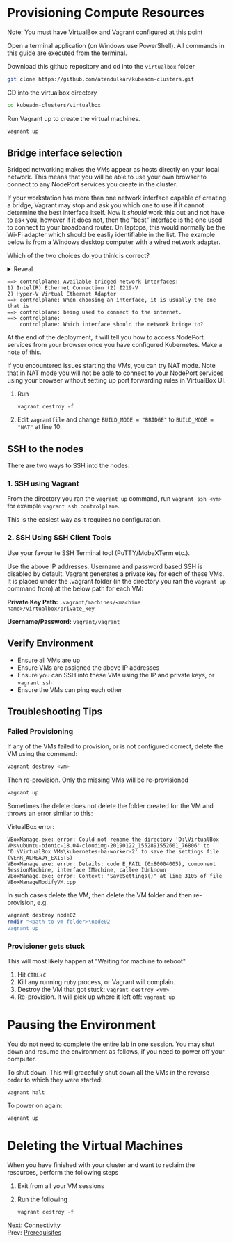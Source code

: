 # Provisioning Compute Resources

Note: You must have VirtualBox and Vagrant configured at this point

Open a terminal application (on Windows use PowerShell). All commands in this guide are executed from the terminal.

Download this github repository and cd into the `virtualbox` folder

```bash
git clone https://github.com/atendulkar/kubeadm-clusters.git
```

CD into the virtualbox directory

```bash
cd kubeadm-clusters/virtualbox
```

Run Vagrant up to create the virtual machines.

```bash
vagrant up
```


## Bridge interface selection

Bridged networking makes the VMs appear as hosts directly on your local network. This means that you will be able to use your own browser to connect to any NodePort services you create in the cluster.

If your workstation has more than one network interface capable of creating a bridge, Vagrant may stop and ask you which one to use if it cannot determine the best interface itself. Now it *should* work this out and not have to ask you, however if it does not, then the "best" interface is the one used to connect to your broadband router. On laptops, this would normally be the Wi-Fi adapter which should be easliy identifiable in the list. The example below is from a Windows desktop computer with a wired network adapter.

Which of the two choices do you think is correct?

<details>
<summary>Reveal</summary>

> `Intel(R) Ethernet Connection (2) I219-V`

Why? Because
1. Ethernet is the term often given to wired network connections.
2. The other one is Hyper-V which is internal and used for native running of VMs (could indeed be used instead of VirtualBox, but that's another story).

</details>

```text
==> controlplane: Available bridged network interfaces:
1) Intel(R) Ethernet Connection (2) I219-V
2) Hyper-V Virtual Ethernet Adapter
==> controlplane: When choosing an interface, it is usually the one that is
==> controlplane: being used to connect to the internet.
==> controlplane:
    controlplane: Which interface should the network bridge to?
```

At the end of the deployment, it will tell you how to access NodePort services from your browser once you have configured Kubernetes. Make a note of this.

If you encountered issues starting the VMs, you can try NAT mode. Note that in NAT mode you will not be able to connect to your NodePort services using your browser without setting up port forwarding rules in VirtualBox UI.

1. Run
    ```
    vagrant destroy -f
    ```
1. Edit `vagrantfile` and change `BUILD_MODE = "BRIDGE"` to `BUILD_MODE = "NAT"` at line 10.

## SSH to the nodes

There are two ways to SSH into the nodes:

### 1. SSH using Vagrant

  From the directory you ran the `vagrant up` command, run `vagrant ssh <vm>` for example `vagrant ssh controlplane`.

  This is the easiest way as it requires no configuration.

### 2. SSH Using SSH Client Tools

Use your favourite SSH Terminal tool (PuTTY/MobaXTerm etc.).

Use the above IP addresses. Username and password based SSH is disabled by default.
Vagrant generates a private key for each of these VMs. It is placed under the .vagrant folder (in the directory you ran the `vagrant up` command from) at the below path for each VM:

**Private Key Path:** `.vagrant/machines/<machine name>/virtualbox/private_key`

**Username/Password:** `vagrant/vagrant`


## Verify Environment

- Ensure all VMs are up
- Ensure VMs are assigned the above IP addresses
- Ensure you can SSH into these VMs using the IP and private keys, or `vagrant ssh`
- Ensure the VMs can ping each other

## Troubleshooting Tips

### Failed Provisioning

If any of the VMs failed to provision, or is not configured correct, delete the VM using the command:

```bash
vagrant destroy <vm>
```

Then re-provision. Only the missing VMs will be re-provisioned

```bash
vagrant up
```


Sometimes the delete does not delete the folder created for the VM and throws an error similar to this:

VirtualBox error:

    VBoxManage.exe: error: Could not rename the directory 'D:\VirtualBox VMs\ubuntu-bionic-18.04-cloudimg-20190122_1552891552601_76806' to 'D:\VirtualBox VMs\kubernetes-ha-worker-2' to save the settings file (VERR_ALREADY_EXISTS)
    VBoxManage.exe: error: Details: code E_FAIL (0x80004005), component SessionMachine, interface IMachine, callee IUnknown
    VBoxManage.exe: error: Context: "SaveSettings()" at line 3105 of file VBoxManageModifyVM.cpp

In such cases delete the VM, then delete the VM folder and then re-provision, e.g.

```bash
vagrant destroy node02
rmdir "<path-to-vm-folder>\node02
vagrant up
```

### Provisioner gets stuck

This will most likely happen at "Waiting for machine to reboot"

1. Hit `CTRL+C`
1. Kill any running `ruby` process, or Vagrant will complain.
1. Destroy the VM that got stuck: `vagrant destroy <vm>`
1. Re-provision. It will pick up where it left off: `vagrant up`

# Pausing the Environment

You do not need to complete the entire lab in one session. You may shut down and resume the environment as follows, if you need to power off your computer.

To shut down. This will gracefully shut down all the VMs in the reverse order to which they were started:

```
vagrant halt
```

To power on again:

```
vagrant up
```

# Deleting the Virtual Machines

When you have finished with your cluster and want to reclaim the resources, perform the following steps

1. Exit from all your VM sessions
1. Run the following

    ```
    vagrant destroy -f
    ```

Next: [Connectivity](./03-connectivity.md)<br/>
Prev: [Prerequisites](./01-prerequisites.md)
